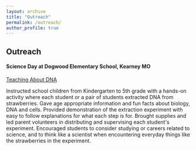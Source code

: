 ```yaml
---
layout: archive
title: "Outreach"
permalink: /outreach/
author_profile: true
---
```

## **Outreach**  

#### Science Day at Dogwood Elementary School, Kearney MO  

[Teaching About DNA](../images/DogwoodOutreach.png)

Instructed school children from Kindergarten to 5th grade with a hands-on activity where each student or a pair of students extracted DNA from strawberries. Gave age appropriate information and fun facts about biology, DNA and cells. Provided demonstration of the extraction experiment with easy to follow explanations for what each step is for. Brought supplies and led parent volunteers in distributing and supervising each student's experiment. Encouraged students to consider studying or careers related to science, and to think like a scientist when encountering everyday things like the strawberries in the experiment.
